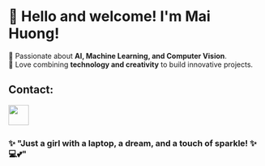 # 🌷 Hello and welcome! I'm Mai Huong!
🚀 Passionate about **AI, Machine Learning, and Computer Vision**.<br>
🎨 Love combining **technology and creativity** to build innovative projects.

## Contact:
<a href="https://www.facebook.com/nguyenmaihuogn/" target="_blank"><img src="https://cdn.simpleicons.org/facebook/0866FF" width="40" height="40"/></a> &nbsp;&nbsp;&nbsp;&nbsp;

### ✨ "Just a girl with a laptop, a dream, and a touch of sparkle! ✨💻💕"

